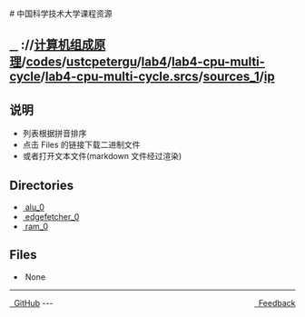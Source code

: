 
<head>
    <meta http-equiv="content-type" content="text/html; charset=utf-8">
    <link rel="stylesheet" href="https://use.fontawesome.com/releases/v5.8.1/css/all.css" integrity="sha384-50oBUHEmvpQ+1lW4y57PTFmhCaXp0ML5d60M1M7uH2+nqUivzIebhndOJK28anvf" crossorigin="anonymous">
    <title> 中国科学技术大学课程资源</title>
</head>
# 中国科学技术大学课程资源

<div>
  <h2>
    <a href="../index.html">&nbsp;&nbsp;<i class="fas fa-backward"></i>&nbsp;</a>
    :/<a href="../../../../../../../../index.html"><i class="fas fa-home"></i></a>/<a href="../../../../../../../index.html">计算机组成原理</a>/<a href="../../../../../../index.html">codes</a>/<a href="../../../../../index.html">ustcpetergu</a>/<a href="../../../../index.html">lab4</a>/<a href="../../../index.html">lab4-cpu-multi-cycle</a>/<a href="../../index.html">lab4-cpu-multi-cycle.srcs</a>/<a href="../index.html">sources_1</a>/<a href="index.html">ip</a>
  </h2>
</div>

## 说明
- 列表根据拼音排序
- 点击 Files 的链接下载二进制文件
- 或者打开文本文件(markdown 文件经过渲染)

<h2> Directories &nbsp; <a href="https://download-directory.github.io/?url=https://github.com/USTC-Resource/USTC-Course/tree/master/计算机组成原理/codes/ustcpetergu/lab4/lab4-cpu-multi-cycle/lab4-cpu-multi-cycle.srcs/sources_1/ip" style="color:red;text-decoration:underline;" target="_black"><i class="fas fa-download"></i></a></h2>

<ul><li><a href="alu_0/index.html"><i class="fas fa-folder"></i>&nbsp;alu_0</a></li>
<li><a href="edgefetcher_0/index.html"><i class="fas fa-folder"></i>&nbsp;edgefetcher_0</a></li>
<li><a href="ram_0/index.html"><i class="fas fa-folder"></i>&nbsp;ram_0</a></li></ul>

## Files
<ul><li><i class="fas fa-meh"></i>&nbsp;None</li></ul>

---
<div style="text-decration:underline;display:inline">
  <a href="https://github.com/USTC-Resource/USTC-Course.git" target="_blank" rel="external"><i class="fab fa-github"></i>&nbsp; GitHub</a>
  <a href="mailto:&#122;huheqin1@gmail.com?subject=反馈与建议" style="float:right" target="_blank" rel="external"><i class="fas fa-envelope"></i>&nbsp; Feedback</a>
</div>
---


